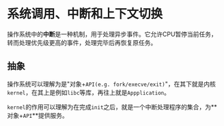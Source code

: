 # 系统调用、中断和上下文切换

操作系统中的**中断**是一种机制，用于处理异步事件。它允许CPU暂停当前任务，转而处理优先级更高的事件，处理完毕后再恢复原任务。



## 抽象

操作系统可以理解为是"对象+`API(e.g. fork/execve/exit)`"，在其下就是内核`kernel`，在其上是例如`libc`等库，再往上就是`Appplication`。

`kernel`的作用可以理解为在完成`init`之后，就是一个中断处理程序的集合，为**对象+`API`**提供服务。

